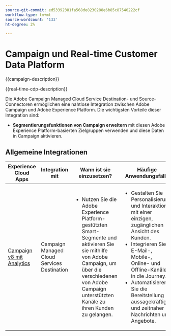 ```yaml
---
source-git-commit: ed53392381fa568de8230288e6b85c87540222cf
workflow-type: tm+mt
source-wordcount: '133'
ht-degree: 2%

---
```



# Campaign und Real-time Customer Data Platform

{{campaign-description}}

{{real-time-cdp-description}}

Die Adobe Campaign Managed Cloud Service Destination- und Source-Connectoren ermöglichen eine nahtlose Integration zwischen Adobe Campaign und Adobe Experience Platform. Die wichtigsten Vorteile dieser Integration sind:

+ **Segmentierungsfunktionen von Campaign erweitern** mit diesen Adobe Experience Platform-basierten Zielgruppen verwenden und diese Daten in Campaign aktivieren.

## Allgemeine Integrationen

<table>
    <thead>
        <tr>
            <th>Experience Cloud Apps</th>
            <th>Integration mit</th>
            <th>Wann ist sie einzusetzen?</th>
            <th>Häufige Anwendungsfälle</th>
        </tr>
    </thead>
    <tbody>
        <tr>
            <td><a href="../../integrations/tutorials/campaign-real-time-cdp/campaign-v8-real-time-cdp.md" target="_blank" rel="noreferrer">Campaign v8 mit Analytics</a></td>
            <td>Campaign Managed Cloud Services Destination</td>
            <td>
                <ul>
                    <li>Nutzen Sie die Adobe Experience Platform-gestützten Smart-Segmente und aktivieren Sie sie mithilfe von Adobe Campaign, um über die verschiedenen von Adobe Campaign unterstützten Kanäle zu ihren Kunden zu gelangen.</li>
                </ul>
            </td>
            <td>
              <ul>
                <li>Gestalten Sie Personalisierung und Interaktion mit einer einzigen, zugänglichen Ansicht des Kunden.</li>
                <li>Integrieren Sie E-Mail-, Mobile-, Online- und Offline-Kanäle in die Journey.</li>
                <li>Automatisieren Sie die Bereitstellung aussagekräftiger und zeitnaher Nachrichten und Angebote.</li>
               <ul>
            </td>
        </tr>              
    </tbody>          
</table>
